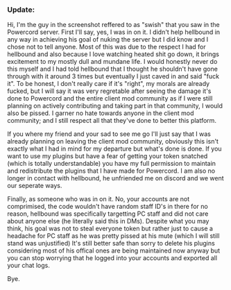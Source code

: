 ### Update:
Hi, I'm the guy in the screenshot reffered to as "swish" that you saw in the Powercord server. First I'll say, yes, I was in on it. I didn't help hellbound in any way in achieving his goal of nuking the server but I did know and I chose not to tell anyone. Most of this was due to the respect I had for hellbound and also because I love watching heated shit go down, it brings excitement to my mostly dull and mundane life. I would honestly never do this myself and I had told hellbound that I thought he shouldn't have gone through with it around 3 times but eventually I just caved in and said "fuck it". To be honest, I don't really care if it's "right", my morals are already fucked, but I will say it was very regretable after seeing the damage it's done to Powercord and the entire client mod community as if I were still planning on actively contributing and taking part in that community, I would also be pissed. I garner no hate towards anyone in the client mod community; and I still respect all that they've done to better this platform.

If you where my friend and your sad to see me go I'll just say that I was already planning on leaving the client mod community, obviously this isn't exactly what I had in mind for my departure but what's done is done. If you want to use my plugins but have a fear of getting your token snatched (which is totally understandable) you have my full permission to maintain and redistribute the plugins that I have made for Powercord. I am also no longer in contact with hellbound, he unfriended me on discord and we went our seperate ways.

Finally, as someone who was in on it. No, your accounts are not comprimised, the code wouldn't have random staff ID's in there for no reason, hellbound was specifically targetting PC staff and did not care about anyone else (he literally said this in DMs). Despite what you may think, his goal was not to steal everyone token but rather just to cause a headache for PC staff as he was pretty pissed at his mute (which I will still stand was unjustified) It's still better safe than sorry to delete his plugins considering most of his offical ones are being maintained now anyway but you can stop worrying that he logged into your accounts and exported all your chat logs.

Bye.
